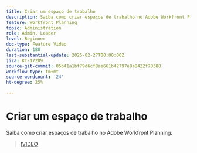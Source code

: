 ```yaml
---
title: Criar um espaço de trabalho
description: Saiba como criar espaços de trabalho no Adobe Workfront Planning.
feature: Workfront Planning
topic: Administration
role: Admin, Leader
level: Beginner
doc-type: Feature Video
duration: 180
last-substantial-update: 2025-02-27T00:00:00Z
jira: KT-17209
source-git-commit: 05b41a1bf79d6cf8ae661b42797e8a8422f78388
workflow-type: tm+mt
source-wordcount: '24'
ht-degree: 25%

---
```



# Criar um espaço de trabalho

Saiba como criar espaços de trabalho no Adobe Workfront Planning.

>[!VIDEO](https://video.tv.adobe.com/v/3447966/?learn=on&enablevpops)
